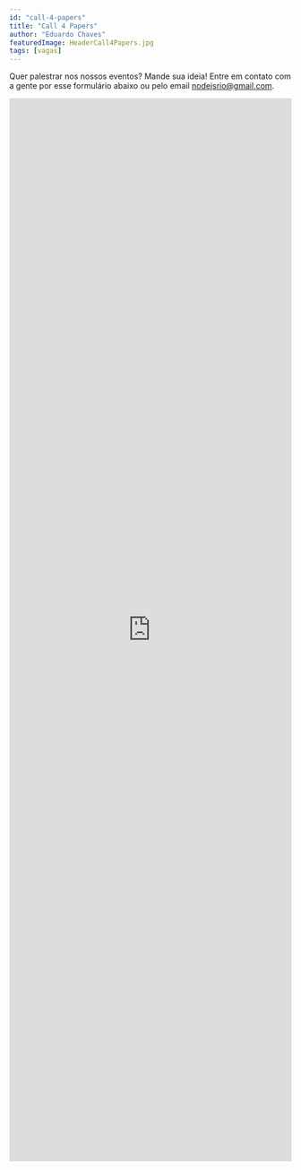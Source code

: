 ```yaml
---
id: "call-4-papers"
title: "Call 4 Papers"
author: "Eduardo Chaves"
featuredImage: HeaderCall4Papers.jpg
tags: [vagas]
---
```


Quer palestrar nos nossos eventos? Mande sua ideia! Entre em contato com a gente por esse formulário abaixo ou pelo email [nodejsrio@gmail.com](mailto:nodejsrio@gmail.com).

<iframe src="https://docs.google.com/forms/d/e/1FAIpQLSdOciQ0Jb0R0CDbJ8h9hkML1-aKCNHpxLWTBF_e8ONNW_mEhQ/viewform?embedded=true" width="100%" height="1900" frameborder="0" marginheight="0" marginwidth="0">Carregando…</iframe>